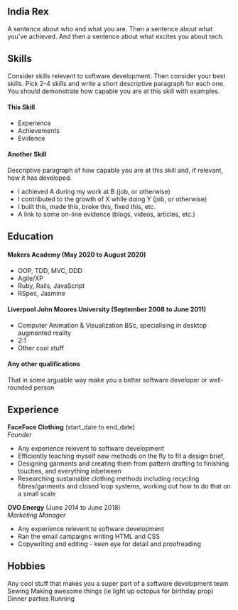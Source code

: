## India Rex

A sentence about who and what you are. Then a sentence about what you've achieved. And then a sentence about what excites you about tech.

## Skills

Consider skills relevent to software development. Then consider your best skills. Pick 2-4 skills and write a short descriptive paragraph for each one. You should demonstrate how capable you are at this skill with examples.

#### This Skill

- Experience
- Achievements
- Evidence

#### Another Skill

Descriptive paragraph of how capable you are at this skill and, if relevant, how it has developed.

- I achieved A during my work at B (job, or otherwise)
- I contributed to the growth of X while doing Y (job, or otherwise)
- I built this, made this, broke this, fixed this, etc.
- A link to some on-line evidence (blogs, videos, articles, etc.)

## Education

#### Makers Academy (May 2020 to August 2020)

- OOP, TDD, MVC, DDD
- Agile/XP
- Ruby, Rails, JavaScript
- RSpec, Jasmine

#### Liverpool John Moores University (September 2008 to June 2011)

- Computer Animation & Visualization BSc, specialising in desktop augmented reality
- 2:1
- Other cool stuff

#### Any other qualifications

That in some arguable way make you a better software developer or well-rounded person

## Experience

**FaceFace Clothing** (start_date to end_date)    
*Founder*  
- Any experience relevent to software development
- Efficiently teaching myself new methods on the fly to fit a design brief,
- Designing garments and creating them from pattern drafting to finishing
  touches, and everything inbetween
- Researching sustainable clothing methods including recycling fibres/garments
  and closed loop systems, working out how to do that on a small scale

**OVO Energy** (June 2014 to June 2018)   
*Marketing Manager*  
- Any experience relevent to software development
- Ran the email campaigns writing HTML and CSS
- Copywriting and editing - keen eye for detail and proofreading

## Hobbies

Any cool stuff that makes you a super part of a software development team
Sewing
Making awesome things (ie light up octopus for birthday prop)
Dinner parties
Running
